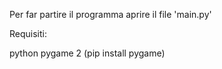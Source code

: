 Per far partire il programma aprire il file 'main.py'

Requisiti:

python
pygame 2 (pip install pygame)